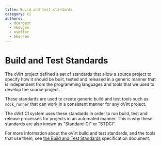 ```yaml
---
title: Build and test standards
category: ci
authors:
  - dcaroest
  - mkovgan
  - nsoffer
  - bkorren
---
```

# Build and Test Standards

The oVirt project defined a set of standards that allow a source project to
specify how it should be built, tested and released in a generic manner that is
independent from the programming languages and tools that we used to develop the
source project.

These standards are used to create generic build and test tools such as
`mock_runner` that can work in a consistent manner for any oVirt project.

The oVirt CI system uses these standards in order to run build, test and release
processes for projects in an automated manner. This is why these standards are
also known as "Standard-CI" or "STDCI".

For more information about the oVirt build and test standards, and the tools
that use them, see [the Build and Test
Standards](http://ovirt-infra-docs.readthedocs.io/en/latest/CI/Build_and_test_standards/)
specification document.
